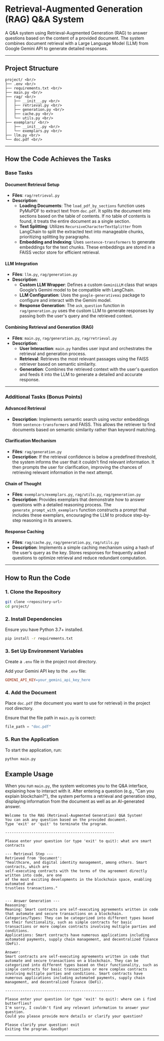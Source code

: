 # Retrieval-Augmented Generation (RAG) Q&A System

A Q&A system using Retrieval-Augmented Generation (RAG) to answer questions based on the content of a provided document. The system combines document retrieval with a Large Language Model (LLM) from Google Gemini API to generate detailed responses.

---

## Project Structure

```
project/ <br/>
├── .env <br/>
├── requirements.txt <br/>
├── main.py <br/>
├── rag/ <br/>
│   ├── __init__.py <br/>
│   ├── retrieval.py <br/>
│   ├── generation.py <br/>
│   ├── cache.py <br/>
│   └── utils.py <br/>
├── exemplars/ <br/>
│   ├── __init__.py <br/>
│   └── exemplars.py <br/>
├── llm.py <br/>
└── doc.pdf <br/>
```

---

## How the Code Achieves the Tasks

### Base Tasks

#### Document Retrieval Setup
- **Files**: `rag/retrieval.py`
- **Description**:
  - **Loading Documents**: The `load_pdf_by_sections` function uses PyMuPDF to extract text from `doc.pdf`. It splits the document into sections based on the table of contents. If no table of contents is found, it treats the entire document as a single section.
  - **Text Splitting**: Utilizes `RecursiveCharacterTextSplitter` from LangChain to split the extracted text into manageable chunks, prioritizing splitting by paragraphs.
  - **Embedding and Indexing**: Uses `sentence-transformers` to generate embeddings for the text chunks. These embeddings are stored in a FAISS vector store for efficient retrieval.

#### LLM Integration
- **Files**: `llm.py`, `rag/generation.py`
- **Description**:
  - **Custom LLM Wrapper**: Defines a custom `GeminiLLM` class that wraps Google’s Gemini model to be compatible with LangChain.
  - **LLM Configuration**: Uses the `google-generativeai` package to configure and interact with the Gemini model.
  - **Response Generation**: The `ask_question` function in `rag/generation.py` uses the custom LLM to generate responses by passing both the user's query and the retrieved context.

#### Combining Retrieval and Generation (RAG)
- **Files**: `main.py`, `rag/generation.py`, `rag/retrieval.py`
- **Description**:
  - **User Interaction**: `main.py` handles user input and orchestrates the retrieval and generation process.
  - **Retrieval**: Retrieves the most relevant passages using the FAISS retriever based on semantic similarity.
  - **Generation**: Combines the retrieved context with the user's question and feeds it into the LLM to generate a detailed and accurate response.

---

### Additional Tasks (Bonus Points)

#### Advanced Retrieval
- **Description**: Implements semantic search using vector embeddings from `sentence-transformers` and FAISS. This allows the retriever to find documents based on semantic similarity rather than keyword matching.

#### Clarification Mechanism
- **Files**: `rag/generation.py`
- **Description**: If the retrieval confidence is below a predefined threshold, the system informs the user that it couldn't find relevant information. It then prompts the user for clarification, improving the chances of retrieving relevant information in the next attempt.

#### Chain of Thought
- **Files**: `exemplars/exemplars.py`, `rag/utils.py`, `rag/generation.py`
- **Description**: Provides exemplars that demonstrate how to answer questions with a detailed reasoning process. The `generate_prompt_with_exemplars` function constructs a prompt that includes these exemplars, encouraging the LLM to produce step-by-step reasoning in its answers.

#### Response Caching
- **Files**: `rag/cache.py`, `rag/generation.py`, `rag/utils.py`
- **Description**: Implements a simple caching mechanism using a hash of the user’s query as the key. Stores responses for frequently asked questions to optimize retrieval and reduce redundant computation.

---

## How to Run the Code

### 1. Clone the Repository
```bash
git clone <repository-url>
cd project/ 
```

### 2. Install Dependencies
Ensure you have Python 3.7+ installed.

```bash
pip install -r requirements.txt
```

### 3. Set Up Environment Variables
Create a `.env` file in the project root directory.

Add your Gemini API key to the `.env` file:

```makefile
GEMINI_API_KEY=your_gemini_api_key_here
```

### 4. Add the Document
Place `doc.pdf` (the document you want to use for retrieval) in the project root directory.

Ensure that the file path in `main.py` is correct:

```python
file_path = "doc.pdf"
```

### 5. Run the Application
To start the application, run:

```bash
python main.py
```

## Example Usage

When you run `main.py`, the system welcomes you to the Q&A interface, explaining how to interact with it. After entering a question (e.g., "Can you explain blockchain?"), the system performs a retrieval and generation step, displaying information from the document as well as an AI-generated answer.

```plaintext
Welcome to the RAG (Retrieval-Augmented Generation) Q&A System!
You can ask any question based on the provided document.
Type 'exit' or 'quit' to terminate the program.

--------------------------------------------------

Please enter your question (or type 'exit' to quit): what are smart contracts

--- Retrieval Step ---
Retrieved from 'Document':
"healthcare, and digital identity management, among others. Smart contracts, which are
self-executing contracts with the terms of the agreement directly written into code, are one
of the most exciting developments in the blockchain space, enabling automated and
trustless transactions."


--- Answer Generation ---
Reasoning:
Meaning: Smart contracts are self-executing agreements written in code that automate and secure transactions on a blockchain.
Categories/Types: They can be categorized into different types based on their functionality, such as simple contracts for basic transactions or more complex contracts involving multiple parties and conditions.
Applications: Smart contracts have numerous applications including automated payments, supply chain management, and decentralized finance (DeFi).

Answer:
Smart contracts are self-executing agreements written in code that automate and secure transactions on a blockchain. They can be categorized into different types based on their functionality, such as simple contracts for basic transactions or more complex contracts involving multiple parties and conditions. Smart contracts have numerous applications including automated payments, supply chain management, and decentralized finance (DeFi).

--------------------------------------------------

Please enter your question (or type 'exit' to quit): where can i find butterflies?
I'm sorry, I couldn't find any relevant information to answer your question.
Could you please provide more details or clarify your question?

Please clarify your question: exit
Exiting the program. Goodbye!
```

--------------------------------------------------